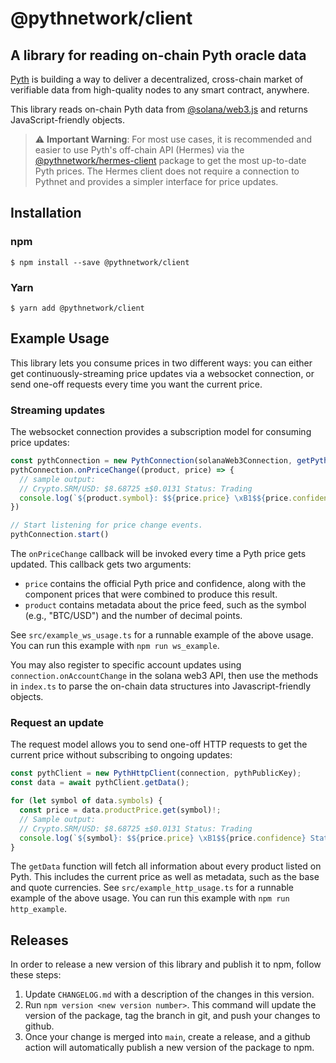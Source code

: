 # @pythnetwork/client

## A library for reading on-chain Pyth oracle data

[Pyth](https://pyth.network/) is building a way to deliver a decentralized, cross-chain market of verifiable data from high-quality nodes to any smart contract, anywhere.

This library reads on-chain Pyth data from [@solana/web3.js](https://www.npmjs.com/package/@solana/web3.js) and returns JavaScript-friendly objects.

> ⚠️ **Important Warning**: For most use cases, it is recommended and easier to use Pyth's off-chain API (Hermes) via the [@pythnetwork/hermes-client](https://www.npmjs.com/package/@pythnetwork/hermes-client) package to get the most up-to-date Pyth prices. The Hermes client does not require a connection to Pythnet and provides a simpler interface for price updates.

## Installation

### npm

```
$ npm install --save @pythnetwork/client
```

### Yarn

```
$ yarn add @pythnetwork/client
```

## Example Usage

This library lets you consume prices in two different ways: you can either get continuously-streaming price updates via a websocket connection, or send one-off requests every time you want the current price.  

### Streaming updates

The websocket connection provides a subscription model for consuming price updates:

```typescript
const pythConnection = new PythConnection(solanaWeb3Connection, getPythProgramKeyForCluster(solanaClusterName))
pythConnection.onPriceChange((product, price) => {
  // sample output:
  // Crypto.SRM/USD: $8.68725 ±$0.0131 Status: Trading
  console.log(`${product.symbol}: $${price.price} \xB1$${price.confidence} Status: ${PriceStatus[price.status]}`)
})

// Start listening for price change events.
pythConnection.start()
```

The `onPriceChange` callback will be invoked every time a Pyth price gets updated.
This callback gets two arguments:
* `price` contains the official Pyth price and confidence, along with the component prices that were combined to produce this result.
* `product` contains metadata about the price feed, such as the symbol (e.g., "BTC/USD") and the number of decimal points.

See `src/example_ws_usage.ts` for a runnable example of the above usage.
You can run this example with `npm run ws_example`.

You may also register to specific account updates using `connection.onAccountChange` in the solana web3 API, then
use the methods in `index.ts` to parse the on-chain data structures into Javascript-friendly objects.

### Request an update

The request model allows you to send one-off HTTP requests to get the current price without subscribing to ongoing updates:

```typescript
const pythClient = new PythHttpClient(connection, pythPublicKey);
const data = await pythClient.getData();

for (let symbol of data.symbols) {
  const price = data.productPrice.get(symbol)!;
  // Sample output:
  // Crypto.SRM/USD: $8.68725 ±$0.0131 Status: Trading
  console.log(`${symbol}: $${price.price} \xB1$${price.confidence} Status: ${PriceStatus[price.status]}`)
}
```

The `getData` function will fetch all information about every product listed on Pyth.
This includes the current price as well as metadata, such as the base and quote currencies.
See `src/example_http_usage.ts` for a runnable example of the above usage.
You can run this example with `npm run http_example`.

## Releases

In order to release a new version of this library and publish it to npm, follow these steps: 
1. Update `CHANGELOG.md` with a description of the changes in this version.
2. Run `npm version <new version number>`. This command will update the version of the package, tag the branch in git, and push your changes to github.
3. Once your change is merged into `main`, create a release, and a github action will automatically publish a new version of the package to npm.
